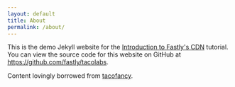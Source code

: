 ```yaml
---
layout: default
title: About
permalink: /about/
---
```


This is the demo Jekyll website for the [Introduction to Fastly's CDN](https://docs.fastly.com/en/fastly-cdn/) tutorial. You can view the source code for this website on GitHub at <https://github.com/fastly/tacolabs>. 

Content lovingly borrowed from [tacofancy](https://github.com/sinker/tacofancy).
